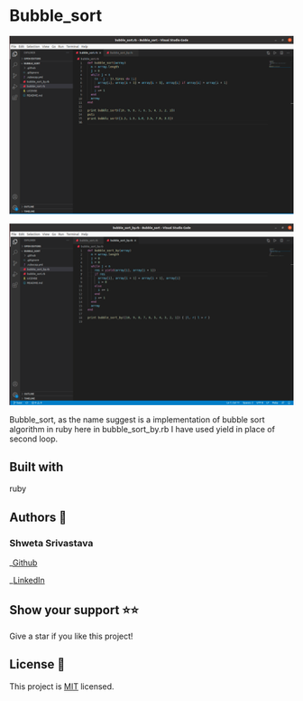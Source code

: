# Bubble_sort

![Screenshot](./assets/Screenshot1.png)

![Screenshot](./assets/Screenshot2.png)

Bubble_sort, as the name suggest is a implementation of bubble sort algorithm in ruby here in bubble_sort_by.rb I have used yield in place of second loop.

## Built with

ruby

## Authors 👤

### Shweta Srivastava

_[Github](https://github.com/vidhishweta01)

_[LinkedIn](http://linkedin.com/in/shweta-s-15a57070)

## Show your support ⭐️⭐️

Give a star if you like this project!

## License 📝

This project is [MIT](https://www.mit.edu/~amini/LICENSE.md) licensed.